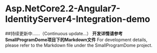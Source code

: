 # Asp.NetCore2.2-Angular7-IdentityServer4-Integration-demo
##持续更新中......（Continuous update...）
**开发详情请参考SmallProgramDome项目下的Markdown文件**
For development details, please refer to the Markdown file under the SmallProgramDome project.